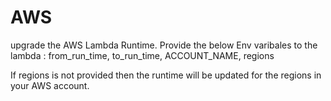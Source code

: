 # AWS
upgrade the AWS Lambda Runtime.
Provide the below Env varibales to the lambda : 
  from_run_time, 
  to_run_time,
  ACCOUNT_NAME,
  regions
  
If regions is not provided then the runtime will be updated for the regions in your AWS account.

